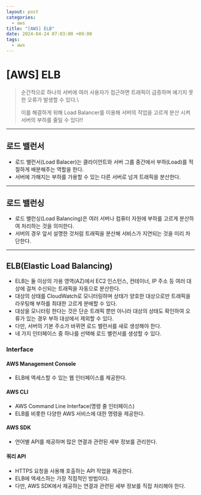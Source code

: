 ```yaml
---
layout: post
categories:
  - aws
title: "[AWS] ELB"
date: 2024-04-24 07:03:00 +09:00
tags:
  - aws
---
```

# [AWS] ELB

>순간적으로 하나의 서버에 여러 사용자가 접근하면 트래픽이 급증하며 예기치 못한 오류가 발생할 수 있다.\
>
>이를 해결하게 위해 Load Balancer를 이용해 서버의 작업을 고르게 분산 시켜 서버의 부하를 줄일 수 있다!!

---

## 로드 밸런서
- 로드 밸런서(Load Balacer)는 클라이언트와 서버 그룹 중간에서 부하(Load)를 적절하게 배분해주는 역할을 한다.
- 서버에 가해지는 부하를 가용할 수 있는 다른 서버로 넘겨 트래픽을 분산한다.

---

## 로드 밸런싱
- 로드 밸런싱(Load Balancing)은 여러 서버나 컴퓨터 자원에 부하를 고르게 분산하여 처리하는 것을 의미한다.
- 서버의 경우 앞서 설명한 것처럼 트래픽을 분산해 서비스가 지연되는 것을 미리 차단한다.

---

## ELB(Elastic Load Balancing)
- ELB는 둘 이상의 가용 영역(AZ)에서 EC2 인스턴스, 컨테이너, IP 주소 등 여러 대상에 걸쳐 수신되는 트래픽을 자동으로 분산한다.
- 대상의 상태를 CloudWatch로 모니터링하며 상태가 양호한 대상으로만 트래픽을 라우팅해 부하를 최대한 고르게 분배할 수 있다.
- 대상을 모니터링 한다는 것은 단순 트래픽 뿐만 아니라 대상의 상태도 확인하여 오류가 있는 경우 부하 대상에서 제외할 수 있다.
- 다만, 서버의 기본 주소가 바뀌면 로드 밸런서를 새로 생성해야 한다.
- 네 가지 인터페이스 중 하나를 선택해 로드 밸런서를 생성할 수 있다.

### Interface

#### AWS Management Console
- ELB에 엑세스할 수 있는 웹 인터페이스를 제공한다.

#### AWS CLI
- AWS Command Line Interface(명령 줄 인터페이스)
- ELB를 비롯한 다양한 AWS 서비스에 대한 명령을 제공한다.

#### AWS SDK
- 언어별 API를 제공하며 많은 연결과 관련된 세부 정보를 관리한다.

#### 쿼리 API
- HTTPS 요청을 사용해 호출하는 API 작업을 제공한다.
- ELB에 엑세스하는 가장 직접적인 방법이다.
- 다만, AWS SDK에서 제공하는 연결과 관련된 세부 정보를 직접 처리해야 한다.
